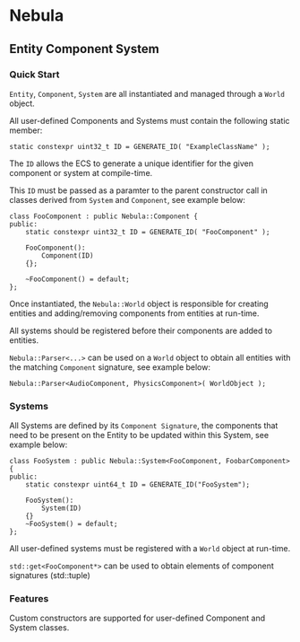 # Nebula

## Entity Component System

### Quick Start

`Entity`, `Component`, `System` are all instantiated and managed through a `World` object.

All user-defined Components and Systems must contain the following static member:

`static constexpr uint32_t ID = GENERATE_ID( "ExampleClassName" );`

The `ID` allows the ECS to generate a unique identifier for the given component or system at compile-time.

This `ID` must be passed as a paramter to the parent constructor call in classes derived from `System` and `Component`, see example below:

```
class FooComponent : public Nebula::Component {
public:
	static constexpr uint32_t ID = GENERATE_ID( "FooComponent" );

	FooComponent(): 
        Component(ID) 
    {};

	~FooComponent() = default;
};
```

Once instantiated, the `Nebula::World` object is responsible for creating entities and adding/removing components from entities at run-time.

All systems should be registered before their components are added to entities.

`Nebula::Parser<...>` can be used on a `World` object to obtain all entities with the matching `Component` signature, see example below:

`Nebula::Parser<AudioComponent, PhysicsComponent>( WorldObject );`


### Systems

All Systems are defined by its `Component Signature`, the components that need to be present on the Entity to be updated within this System, see example below:

```
class FooSystem : public Nebula::System<FooComponent, FoobarComponent>
{
public:
	static constexpr uint64_t ID = GENERATE_ID("FooSystem");

	FooSystem(): 
        System(ID) 
    {}
	~FooSystem() = default;
};
```
All user-defined systems must be registered with a `World` object at run-time.

`std::get<FooComponent*>` can be used to obtain elements of component signatures (std::tuple)

### Features

Custom constructors are supported for user-defined Component and System classes.
